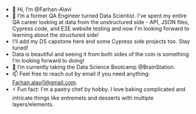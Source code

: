 - 👋 Hi, I’m @Farhan-Alavi
- 👀 I’m a former QA Engineer turned Data Scientist. I've spent my entire QA career looking at data from the unstructured side - API, JSON files, Cypress code, and E2E website testing and now I'm looking forward to learning about the structured side!
- I'll add my DS capstone here and some Cypress side projects too. Stay tuned!
- Data is beautiful and seeing it from both sides of the coin is something I'm looking forward to doing!
- 🌱 I’m currently taking the Data Science Bootcamp @BrainStation.
- 📫 Feel free to reach out by email if you need anything: Farhan.alavi1@gmail.com.
- ⚡ Fun fact: I'm a pastry chef by hobby. I love baking complicated and intricate things like entremets and desserts with multiple layers/elements. 

<!---
Farhan-Alavi/Farhan-Alavi is a ✨ special ✨ repository because its `README.md` (this file) appears on your GitHub profile.
You can click the Preview link to take a look at your changes.
--->
